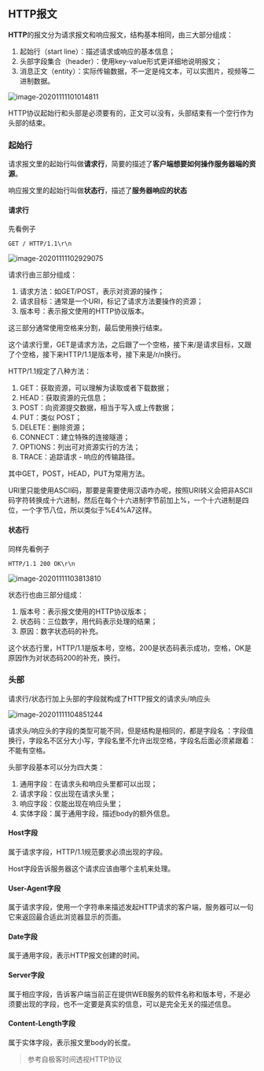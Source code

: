 ## HTTP报文

**HTTP**的报文分为请求报文和响应报文，结构基本相同，由三大部分组成：

1. 起始行（start line）：描述请求或响应的基本信息；
2. 头部字段集合（header）：使用key-value形式更详细地说明报文；
3. 消息正文（entity）：实际传输数据，不一定是纯文本，可以实图片，视频等二进制数据。

![image-20201111101014811](D:\Code\git\Notes\img\20201111\image-20201111101014811.png)

HTTP协议起始行和头部是必须要有的，正文可以没有，头部结束有一个空行作为头部的结束。

### 起始行

请求报文里的起始行叫做**请求行**，简要的描述了**客户端想要如何操作服务器端的资源**。

响应报文里的起始行叫做**状态行**，描述了**服务器响应的状态**

#### 请求行

先看例子

```
GET / HTTP/1.1\r\n
```

![image-20201111102929075](D:\Code\git\Notes\img\20201111\image-20201111102929075.png)

请求行由三部分组成：

1. 请求方法：如GET/POST，表示对资源的操作；
2. 请求目标：通常是一个URI，标记了请求方法要操作的资源；
3. 版本号：表示报文使用的HTTP协议版本。

这三部分通常使用空格来分割，最后使用换行结束。

这个请求行里，GET是请求方法，之后跟了一个空格，接下来/是请求目标，又跟了个空格，接下来HTTP/1.1是版本号，接下来是/r/n换行。

HTTP/1.1规定了八种方法：

1. GET：获取资源，可以理解为读取或者下载数据；
2. HEAD：获取资源的元信息；
3. POST：向资源提交数据，相当于写入或上传数据；
4. PUT：类似 POST；
5. DELETE：删除资源；
6. CONNECT：建立特殊的连接隧道；
7. OPTIONS：列出可对资源实行的方法；
8. TRACE：追踪请求 - 响应的传输路径。

其中GET，POST，HEAD，PUT为常用方法。

URI里只能使用ASCII码，那要是需要使用汉语咋办呢，按照URI转义会把非ASCII码字符转换成十六进制，然后在每个十六进制字节前加上%，一个十六进制是四位，一个字节八位，所以类似于%E4%A7这样。

#### 状态行

同样先看例子

```
HTTP/1.1 200 OK\r\n
```

![image-20201111103813810](D:\Code\git\Notes\img\20201111\image-20201111103813810.png)

状态行也由三部分组成：

1. 版本号：表示报文使用的HTTP协议版本；
2. 状态码：三位数字，用代码表示处理的结果；
3. 原因：数字状态码的补充。

这个状态行里，HTTP/1.1是版本号，空格，200是状态码表示成功，空格，OK是原因作为对状态码200的补充，换行。

### 头部

请求行/状态行加上头部的字段就构成了HTTP报文的请求头/响应头

![image-20201111104851244](D:\Code\git\Notes\img\20201111\image-20201111104851244.png)

请求头/响应头的字段的类型可能不同，但是结构是相同的，都是字段名 ：字段值 换行，字段名不区分大小写，字段名里不允许出现空格，字段名后面必须紧跟着：不能有空格。

头部字段基本可以分为四大类：

1. 通用字段：在请求头和响应头里都可以出现；
2. 请求字段：仅出现在请求头里；
3. 响应字段：仅能出现在响应头里；
4. 实体字段：属于通用字段，描述body的额外信息。

#### Host字段

属于请求字段，HTTP/1.1规范要求必须出现的字段。

Host字段告诉服务器这个请求应该由哪个主机来处理。

#### User-Agent字段

属于请求字段，使用一个字符串来描述发起HTTP请求的客户端，服务器可以一句它来返回最合适此浏览器显示的页面。

#### Date字段

属于通用字段，表示HTTP报文创建的时间。

#### Server字段

属于相应字段，告诉客户端当前正在提供WEB服务的软件名称和版本号，不是必须要出现的字段，也不一定要是真实的信息，可以是完全无关的描述信息。

#### Content-Length字段

属于实体字段，表示报文里body的长度。



> 参考自极客时间透视HTTP协议

